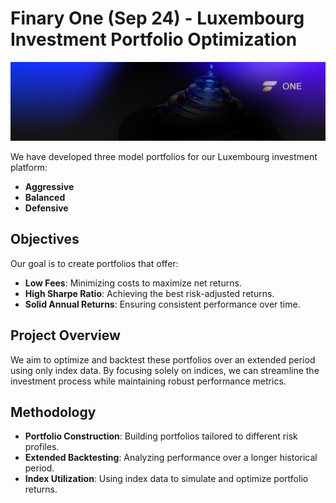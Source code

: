 # Finary One (Sep 24) - Luxembourg Investment Portfolio Optimization

![Project Logo](images/finary_one.jpeg)

We have developed three model portfolios for our Luxembourg investment platform:

- **Aggressive**
- **Balanced**
- **Defensive**

## Objectives

Our goal is to create portfolios that offer:

- **Low Fees**: Minimizing costs to maximize net returns.
- **High Sharpe Ratio**: Achieving the best risk-adjusted returns.
- **Solid Annual Returns**: Ensuring consistent performance over time.

## Project Overview

We aim to optimize and backtest these portfolios over an extended period using only index data. By focusing solely on indices, we can streamline the investment process while maintaining robust performance metrics.

## Methodology

- **Portfolio Construction**: Building portfolios tailored to different risk profiles.
- **Extended Backtesting**: Analyzing performance over a longer historical period.
- **Index Utilization**: Using index data to simulate and optimize portfolio returns.